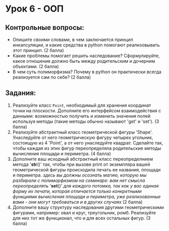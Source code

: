 # Урок 6 - ООП
## Контрольные вопросы:
- Опишите своими словами, в чем заключается принцип инкапсуляции, и какие средства в python помогают реализовывать этот принцип. (2 балла)
- Какие проблемы помогает решить наследование? Сформулируйте, какое отношение должно быть между родительским и дочерним объектами. (2 балла)
- В чем суть полиморфизма? Почему в python он практически всегда реализуется сам по себе? (2 балла)

## Задания:
1) Реализуйте класс `Point`, необходимый для хранения координат точки на плоскости. Дополните его интерфейсом взаимодействия с данными: вохможностью получить и изменить значения полей используя методы (такие методы обычно называют 'get' и 'set'). (3 балла)
2) Реализуйте абстрактный класс геометрической фигуры 'Shape'. Унаследуйте от него геометрическую фигуру четырех угольник, состоящую из 4 'Point', а от него унаследуйте квадрат. Сделайте так, чтобы каждая из этих фигур переопределяла родительские методы вычисления площади и периметра. (4 балла)
3) Дополните ваш исходный абстрактный класс переопределнием метода '__str__()' так, чтобы при вызове print от экземпляра вашей геометрической фигуры происходила печать ее названия, площади и периметра. _здесь вы должны осознать магию, которую мы разбирали с полиморфизмом на семинаре: вам нет смысла переопределять_ '__set__()' _для каждого потомка, так как у вас единая форму их печати, которая отличается только конкретными функциями вычисления площади и периметра, уже реализованные вами - они могут требоваться и в других случаях_ (2 балла)
4) Дополните вашу структуру наследования другими геометрическими фигурами, например: овал и круг, треугольник, ромб. Реализуйте для них тот же функционал, что и для всех остальных фигур. (3 балла)

